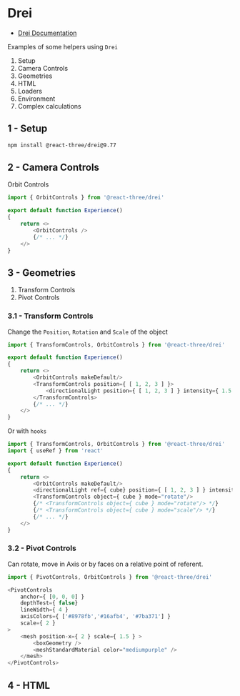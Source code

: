 # Drei

* [Drei Documentation](https://github.com/pmndrs/drei)

Examples of some helpers using `Drei`

1. Setup
2. Camera Controls
3. Geometries
5. HTML
6. Loaders
7. Environment
8. Complex calculations


## 1 - Setup


``` bash
npm install @react-three/drei@9.77
```

## 2 - Camera Controls

Orbit Controls

``` javascript
import { OrbitControls } from '@react-three/drei'

export default function Experience()
{
    return <>
        <OrbitControls />
        {/* ... */}
    </>
}
```

## 3 - Geometries

1. Transform Controls
2. Pivot Controls

### 3.1 - Transform Controls

Change the `Position`, `Rotation` and `Scale` of the object

``` javascript
import { TransformControls, OrbitControls } from '@react-three/drei'

export default function Experience()
{
    return <>
        <OrbitControls makeDefault/>
        <TransformControls position={ [ 1, 2, 3 ] }> 
            <directionalLight position={ [ 1, 2, 3 ] } intensity={ 1.5 } />
        </TransformControls>
        {/* ... */}
    </>
}
```

Or with `hooks`

``` javascript
import { TransformControls, OrbitControls } from '@react-three/drei'
import { useRef } from 'react'

export default function Experience()
{
    return <>
        <OrbitControls makeDefault/>
        <directionalLight ref={ cube} position={ [ 1, 2, 3 ] } intensity={ 1.5 } />
        <TransformControls object={ cube } mode="rotate"/>
        {/* <TransformControls object={ cube } mode="rotate"/> */}
        {/* <TransformControls object={ cube } mode="scale"/> */}
        {/* ... */}
    </>
}
```

### 3.2 - Pivot Controls

Can rotate, move in Axis or by faces on a relative point of referent.

``` javascript
import { PivotControls, OrbitControls } from '@react-three/drei'

<PivotControls
    anchor={ [0, 0, 0] }
    depthTest={ false}
    lineWidth={ 4 }
    axisColors={ ['#8978fb','#16afb4', '#7ba371'] }
    scale={ 2 }
>
    <mesh position-x={ 2 } scale={ 1.5 } >
        <boxGeometry />
        <meshStandardMaterial color="mediumpurple" />
    </mesh>
</PivotControls>
```

## 4 - HTML

``` javascript

```